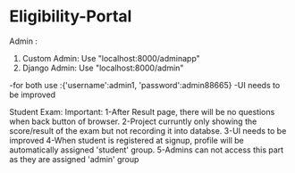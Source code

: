 # Eligibility-Portal

Admin : 
  1) Custom Admin: Use "localhost:8000/adminapp" 
  2) Django Admin: Use "localhost:8000/admin"
  
  -for both use :{'username':admin1, 'password':admin88665}
  -UI needs to be improved
  
  Student Exam:
    Important:
      1-After Result page, there will be no questions when back button of browser.
      2-Project curruntly only showing the score/result of the exam but not recording it into databse.
      3-UI needs to be improved
      4-When student is registered at signup, profile will be automatically assigned 'student' group.
      5-Admins can not access this part as they are assigned 'admin' group
